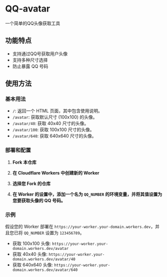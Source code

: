 # QQ-avatar
一个简单的QQ头像获取工具

## 功能特点

- 支持通过QQ号获取用户头像
- 支持多种尺寸选择
- 防止暴露 QQ 号码

## 使用方法

### 基本用法

- `/`: 返回一个 HTML 页面，其中包含使用说明。
- `/avatar`: 获取默认尺寸 (100x100) 的头像。
- `/avatar/40`: 获取 40x40 尺寸的头像。
- `/avatar/100`: 获取 100x100 尺寸的头像。
- `/avatar/640`: 获取 640x640 尺寸的头像。

### 部署和配置

1.  **Fork 本仓库**

2.  **在 Cloudflare Workers 中创建新的 Worker**

3.  **选择您 Fork 的仓库**

4.  **在 Worker 的设置中，添加一个名为 `QQ_NUMBER` 的环境变量，并将其值设置为您要获取头像的 QQ 号码。**

### 示例

假设您的 Worker 部署在 `https://your-worker.your-domain.workers.dev`，并且您已将 `QQ_NUMBER` 设置为 `123456789`。

- 获取 100x100 头像: `https://your-worker.your-domain.workers.dev/avatar`
- 获取 40x40 头像: `https://your-worker.your-domain.workers.dev/avatar/40`
- 获取 640x640 头像: `https://your-worker.your-domain.workers.dev/avatar/640`
